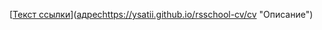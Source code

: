 [[Текст ссылки](https://GITHUB-USERNAME.github.io/rsschool-cv/cv)]([адрес](https://ysatii.github.io/rsschool-cv/cv)https://ysatii.github.io/rsschool-cv/cv "Описание")
